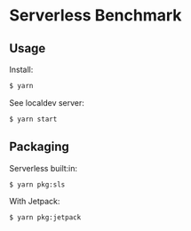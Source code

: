 Serverless Benchmark
====================

## Usage

Install:

```sh
$ yarn
```

See localdev server:

```sh
$ yarn start
```

## Packaging

Serverless built:in:

```sh
$ yarn pkg:sls
```

With Jetpack:

```sh
$ yarn pkg:jetpack
```
